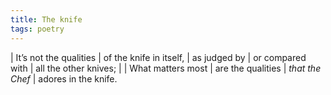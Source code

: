 ```yaml
---
title: The knife
tags: poetry
---
```


| It’s not the qualities
| of the knife in itself,
| as judged by
| or compared with
| all the other knives;
| 
| What matters most
| are the qualities
| *that the Chef*
| adores in the knife.
